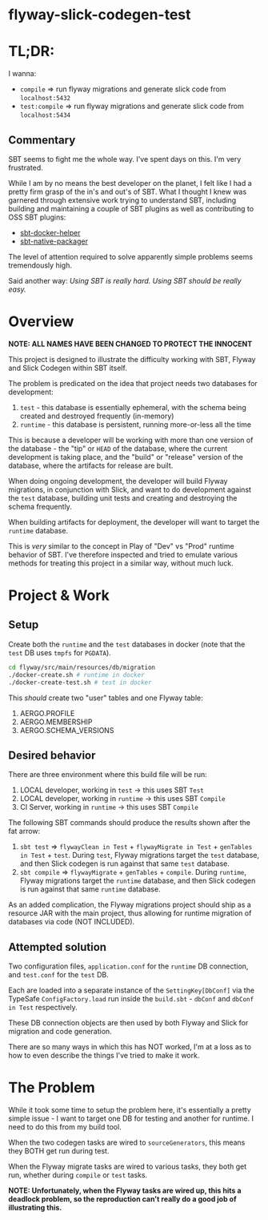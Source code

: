 # flyway-slick-codegen-test

# TL;DR:

I wanna:

* `compile` => run flyway migrations and generate slick code from `localhost:5432`
* `test:compile` => run flyway migrations and generate slick code from `localhost:5434`

## Commentary

SBT seems to fight me the whole way. I've spent days on this. I'm very frustrated.

While I am by no means the best developer on the planet, I felt like I had a pretty firm grasp of the in's and out's of 
SBT. What I thought I knew was garnered through extensive work trying to understand SBT, including building and 
maintaining a couple of SBT plugins as well as contributing to OSS SBT plugins:
* [sbt-docker-helper][1]
* [sbt-native-packager][2]

The level of attention required to solve apparently simple problems seems tremendously high.

Said another way: _Using SBT is really hard. Using SBT should be really easy._

# Overview
**NOTE: ALL NAMES HAVE BEEN CHANGED TO PROTECT THE INNOCENT**

This project is designed to illustrate the difficulty working with SBT, Flyway and Slick Codegen within SBT itself.

The problem is predicated on the idea that project needs two databases for development:
1. `test` - this database is essentially ephemeral, with the schema being created and destroyed frequently (in-memory)
2. `runtime` - this database is persistent, running more-or-less all the time

This is because a developer will be working with more than one version of the database - the "tip" or `HEAD` of the
database, where the current development is taking place, and the "build" or "release" version of the database, where
the artifacts for release are built.

When doing ongoing development, the developer will build Flyway migrations, in conjunction with Slick, and want to do 
development against the `test` database, building unit tests and creating and destroying the schema frequently.

When building artifacts for deployment, the developer will want to target the `runtime` database.

This is _very_ similar to the concept in Play of "Dev" vs "Prod" runtime behavior of SBT. I've therefore inspected and
tried to emulate various methods for treating this project in a similar way, without much luck.

# Project & Work

## Setup

Create both the `runtime` and the `test` databases in docker (note that the `test` DB uses `tmpfs` for `PGDATA`).

```bash
cd flyway/src/main/resources/db/migration
./docker-create.sh # runtime in docker
./docker-create-test.sh # test in docker
```

This _should_ create two "user" tables and one Flyway table:
1. AERGO.PROFILE
2. AERGO.MEMBERSHIP
3. AERGO.SCHEMA_VERSIONS

## Desired behavior

There are three environment where this build file will be run:
1. LOCAL developer, working in `test` -> this uses SBT `Test`
2. LOCAL developer, working in `runtime` -> this uses SBT `Compile`
3. CI Server, working in `runtime` -> this uses SBT `Compile`

The following SBT commands should produce the results shown after the fat arrow:
1. `sbt test` => `flywayClean in Test` + `flywayMigrate in Test` + `genTables in Test` + `test`. During `test`, Flyway 
migrations target the `test` database, and then Slick codegen is run against that same `test` database.
2. `sbt compile` => `flywayMigrate` + `genTables` + `compile`. During `runtime`, Flyway migrations target the `runtime` 
database, and then Slick codegen is run against that same `runtime` database.

As an added complication, the Flyway migrations project should ship as a resource JAR with the main project, thus allowing
for runtime migration of databases via code (NOT INCLUDED).

## Attempted solution

Two configuration files, `application.conf` for the `runtime` DB connection, and `test.conf` for the `test` DB.

Each are loaded into a separate instance of the `SettingKey[DbConf]` via the TypeSafe `ConfigFactory.load` run inside
the `build.sbt` - `dbConf` and `dbConf in Test` respectively.

These DB connection objects are then used by both Flyway and Slick for migration and code generation.

There are so many ways in which this has NOT worked, I'm at a loss as to how to even describe the things I've tried to 
make it work. 

# The Problem 

While it took some time to setup the problem here, it's essentially a pretty simple issue - I want to target one DB for 
testing and another for runtime. I need to do this from my build tool.

When the two codegen tasks are wired to `sourceGenerators`, this means they BOTH get run during test.

When the Flyway migrate tasks are wired to various tasks, they both get run, whether during `compile` or `test` tasks.

**NOTE: Unfortunately, when the Flyway tasks are wired up, this hits a deadlock problem, so the reproduction can't
really do a good job of illustrating this.**

 [1]: https://github.com/terradatum/sbt-docker-helper
 [2]: https://github.com/sbt/sbt-native-packager/pulls?q=is%3Apr+is%3Aclosed+author%3Arbellamy